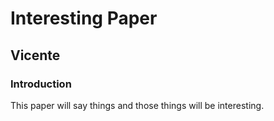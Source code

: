 # Interesting Paper 

## Vicente

### Introduction

This paper will say things and those things will be interesting.

